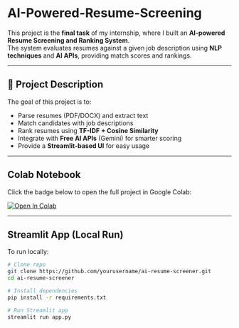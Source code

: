 # AI-Powered-Resume-Screening

This project is the **final task** of my internship, where I built an **AI-powered Resume Screening and Ranking System**.  
The system evaluates resumes against a given job description using **NLP techniques** and **AI APIs**, providing match scores and rankings.  

---

## 📌 Project Description
The goal of this project is to:
- Parse resumes (PDF/DOCX) and extract text
- Match candidates with job descriptions
- Rank resumes using **TF-IDF + Cosine Similarity**
- Integrate with **Free AI APIs** (Gemini) for smarter scoring
- Provide a **Streamlit-based UI** for easy usage

---

## Colab Notebook
Click the badge below to open the full project in Google Colab:  

[![Open In Colab](https://colab.research.google.com/assets/colab-badge.svg)](https://colab.research.google.com/drive/1RhvYVLebUvQoB8-yjc0mk_vYSIvCo7qa?usp=sharing)

---

## Streamlit App (Local Run)
To run locally:  

```bash
# Clone repo
git clone https://github.com/yourusername/ai-resume-screener.git
cd ai-resume-screener

# Install dependencies
pip install -r requirements.txt

# Run Streamlit app
streamlit run app.py
